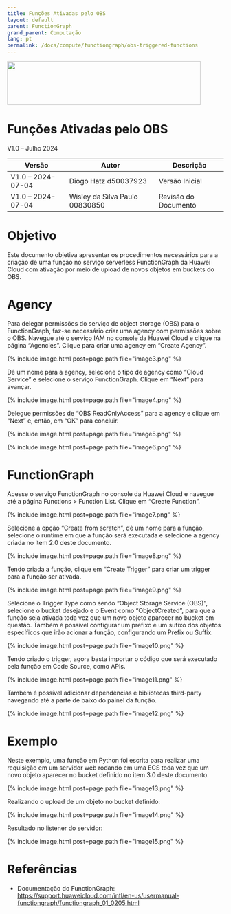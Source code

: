 ```yaml
---
title: Funções Ativadas pelo OBS
layout: default
parent: FunctionGraph
grand_parent: Computação
lang: pt
permalink: /docs/compute/functiongraph/obs-triggered-functions
---
```

<img width="450px" height="102px" src="https://console-static.huaweicloud.com/static/authui/20210202115135/public/custom/images/logo-en.svg">

# Funções Ativadas pelo OBS

V1.0 – Julho 2024

| **Versão**        | **Autor**                      | **Descrição**        |
| ----------------- | ------------------------------ | -------------------- |
| V1.0 – 2024-07-04 | Diogo Hatz d50037923           | Versão Inicial       |
| V1.0 – 2024-07-04 | Wisley da Silva Paulo 00830850 | Revisão do Documento |

# Objetivo

Este documento objetiva apresentar os procedimentos necessários para a
criação de uma função no serviço serverless FunctionGraph da Huawei
Cloud com ativação por meio de upload de novos objetos em buckets do
OBS.

# Agency

Para delegar permissões do serviço de object storage (OBS) para o
FunctionGraph, faz-se necessário criar uma agency com permissões sobre o
OBS. Navegue até o serviço IAM no console da Huawei Cloud e clique na
página “Agencies”. Clique para criar uma agency em “Create Agency”.

{% include image.html post=page.path file="image3.png" %}

Dê um nome para a agency, selecione o tipo de agency como “Cloud
Service” e selecione o serviço FunctionGraph. Clique em “Next” para
avançar.

{% include image.html post=page.path file="image4.png" %}

Delegue permissões de “OBS ReadOnlyAccess” para a agency e clique em
“Next” e, então, em “OK” para concluir.

{% include image.html post=page.path file="image5.png" %}

{% include image.html post=page.path file="image6.png" %}

# FunctionGraph

Acesse o serviço FunctionGraph no console da Huawei Cloud e navegue até
a página Functions \> Function List. Clique em “Create Function”.

{% include image.html post=page.path file="image7.png" %}

Selecione a opção “Create from scratch”, dê um nome para a função,
selecione o runtime em que a função será executada e selecione a agency
criada no item 2.0 deste documento.

{% include image.html post=page.path file="image8.png" %}

Tendo criada a função, clique em “Create Trigger” para criar um trigger
para a função ser ativada.

{% include image.html post=page.path file="image9.png" %}

Selecione o Trigger Type como sendo “Object Storage Service (OBS)”,
selecione o bucket desejado e o Event como “ObjectCreated”, para que a
função seja ativada toda vez que um novo objeto aparecer no bucket em
questão. Também é possível configurar um prefixo e um sufixo dos objetos
específicos que irão acionar a função, configurando um Prefix ou Suffix.

{% include image.html post=page.path file="image10.png" %}

Tendo criado o trigger, agora basta importar o código que será executado
pela função em Code Source, como APIs.

{% include image.html post=page.path file="image11.png" %}

Também é possível adicionar dependências e bibliotecas third-party
navegando até a parte de baixo do painel da função.

{% include image.html post=page.path file="image12.png" %}

# Exemplo

Neste exemplo, uma função em Python foi escrita para realizar uma
requisição em um servidor web rodando em uma ECS toda vez que um novo
objeto aparecer no bucket definido no item 3.0 deste documento.

{% include image.html post=page.path file="image13.png" %}

Realizando o upload de um objeto no bucket definido:

{% include image.html post=page.path file="image14.png" %}

Resultado no listener do servidor:

{% include image.html post=page.path file="image15.png" %}

# Referências

  - Documentação do FunctionGraph:
    <https://support.huaweicloud.com/intl/en-us/usermanual-functiongraph/functiongraph_01_0205.html>
